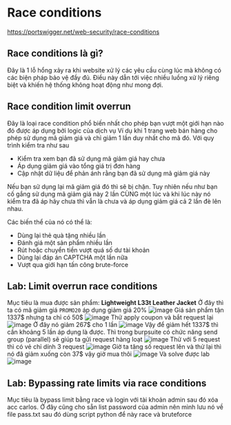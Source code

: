 # Race conditions
https://portswigger.net/web-security/race-conditions
## Race conditions là gì?
Đây là 1 lỗ hổng xảy ra khi website xử lý các yêu cầu cùng lúc mà không có các biện pháp bảo vệ đầy đủ. Điều này dẫn tới việc nhiều luồng xử lý riêng biệt và khiến hệ thống không hoạt động như mong đợi.
## Race condition limit overrun
Đây là loại race condition phổ biến nhất cho phép bạn vượt một giới hạn nào đó được áp dụng bởi logic của dịch vụ
Ví dụ khi 1 trang web bán hàng cho phép sử dụng mã giảm giá và chỉ giảm 1 lần duy nhất cho mã đó. Với quy trình kiểm tra như sau
- Kiểm tra xem bạn đã sử dụng mã giảm giá hay chưa
- Áp dụng giảm giá vào tổng giá trị đơn hàng
- Cập nhật dữ liệu để phản ánh rằng bạn đã sử dụng mã giảm giá này

Nếu bạn sử dụng lại mã giảm giá đó thì sẽ bị chặn. Tuy nhiên nếu như bạn cố gắng sử dụng mã giảm giá này 2 lần CÙNG một lúc và khi lúc này nó kiểm tra đã áp hãy chưa thì vẫn là chưa và áp dụng giảm giá cả 2 lần đè lên nhau.

Các biến thể của nó có thể là:
- Dùng lại thẻ quà tặng nhiều lần
- Đánh giá một sản phẩm nhiều lần
- Rút hoặc chuyển tiền vượt quá số dư tài khoản
- Dùng lại đáp án CAPTCHA một lần nữa
- Vượt qua giới hạn tấn công brute-force

## Lab: Limit overrun race conditions
Mục tiêu là mua được sản phẩm: __Lightweight L33t Leather Jacket__
Ở đây thì ta có mã giảm giá `PROMO20` áp dụng giảm giá 20%
![image](https://hackmd.io/_uploads/rJUCtGm-eg.png)
Giá sản phẩm tận 1337$ nhưng ta chỉ có 50$
![image](https://hackmd.io/_uploads/S1HX9z7-gx.png)
Thử apply coupon và bắt request lại
![image](https://hackmd.io/_uploads/ByfP9GmWgg.png)
Ở đây nó giảm 267$ cho 1 lần
![image](https://hackmd.io/_uploads/HJzOcG7Wxx.png)
Vậy để giảm hết 1337$ thì cần khoảng 5 lần áp dụng là được.
Thì trong burpsuite có chức năng send group (parallel) sẽ giúp ta gửi request hàng loạt
![image](https://hackmd.io/_uploads/SkbTqzQble.png)
Thử với 5 request thì có vẻ chỉ dính 3 request
![image](https://hackmd.io/_uploads/HyNR9f7Wxx.png)
Giờ ta tăng số request lên và thử lại thì nó đã giảm xuống còn 37$ vậy giờ mua thôi
![image](https://hackmd.io/_uploads/HJJyhf7blx.png)
Và solve được lab
![image](https://hackmd.io/_uploads/Hkrx2fXWxx.png)

## Lab: Bypassing rate limits via race conditions
Mục tiêu là bypass limit bằng race và login với tài khoản admin sau đó xóa acc carlos.
Ở đây cũng cho sẵn list password của admin nên mình lưu nó về file pass.txt sau đó dùng script python để này race và bruteforce
